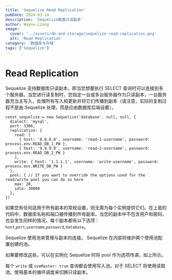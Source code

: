 ```yaml
---
title: 'Sequelize Read Replication'
pubDate: 2024-03-14
description: 'Sequelize数据只读副本'
author: Wayne.Liang
image:
  cover: '../assets/db-and-storage/sequelize-read-replication.png'
  alt: 'Read Replication'
category: '数据库与存储'
tags: ['Sequelize']
---
```


# Read Replication

Sequelize 支持数据库只读副本，即当您想要执行 SELECT 查询时可以连接到多个服务器。当您进行读复制时，您指定一台或多台服务器作为只读副本，一台服务器充当主写入，处理所有写入和更新并将它们传播到副本（请注意，实际的复制过程不是由 Sequelize 处理，而是应由数据库后端设置）。

```nodejs
const sequelize = new Sequelize('database', null, null, {
  dialect: 'mysql',
  port: 3306,
  replication: {
    read: [
      { host: '8.8.8.8', username: 'read-1-username', password: process.env.READ_DB_1_PW },
      { host: '9.9.9.9', username: 'read-2-username', password: process.env.READ_DB_2_PW }
    ],
    write: { host: '1.1.1.1', username: 'write-username', password: process.env.WRITE_DB_PW }
  },
  pool: { // If you want to override the options used for the read/write pool you can do so here
    max: 20,
    idle: 30000
  },
})
```

如果您有任何适用于所有副本的常规设置，则无需为每个实例提供它们。在上面的代码中，数据库名称和端口被传播到所有副本。当您的副本中不包含用户和密码，也会发生同样的情况。每个副本都有以下选项：`host`,`port`,`username`,`password`,`database`。

Sequelize 使用池来管理与副本的连接。 Sequelize 在内部将维护两个使用池配置创建的池。

如果要修改这些，可以在实例化 Sequelize 时将 pool 作为选项传递，如上所示。

每个 `write` 或 `useMaster: true` 查询都会使用写入池。对于 SELECT 将使用读取池。使用基本的循环调度来切换只读副本。
